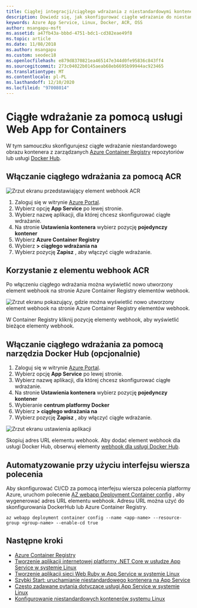 ```yaml
---
title: Ciągłej integracji/ciągłego wdrażania z niestandardowymi kontenerami systemu Linux
description: Dowiedz się, jak skonfigurować ciągłe wdrażanie do niestandardowego kontenera systemu Linux w Azure App Service. Ciągłe wdrażanie jest obsługiwane w przypadku usługi Docker Hub i ACR.
keywords: Azure App Service, Linux, Docker, ACR, OSS
author: msangapu-msft
ms.assetid: a47fb43a-bbbd-4751-bdc1-cd382eae49f8
ms.topic: article
ms.date: 11/08/2018
ms.author: msangapu
ms.custom: seodec18
ms.openlocfilehash: e879d8370821ea465147e344d0fe95836c843ff4
ms.sourcegitcommit: 273c04022b0145aeab68eb6695b99944ac923465
ms.translationtype: MT
ms.contentlocale: pl-PL
ms.lasthandoff: 12/10/2020
ms.locfileid: "97008014"
---
```

# <a name="continuous-deployment-with-web-app-for-containers"></a>Ciągłe wdrażanie za pomocą usługi Web App for Containers

W tym samouczku skonfigurujesz ciągłe wdrażanie niestandardowego obrazu kontenera z zarządzanych [Azure Container Registry](https://azure.microsoft.com/services/container-registry/) repozytoriów lub usługi [Docker Hub](https://hub.docker.com).

## <a name="enable-continuous-deployment-with-acr"></a>Włączanie ciągłego wdrażania za pomocą ACR

![Zrzut ekranu przedstawiający element webhook ACR](./media/deploy-ci-cd-custom-container/ci-cd-acr-02.png)

1. Zaloguj się w witrynie [Azure Portal](https://portal.azure.com).
2. Wybierz opcję **App Service** po lewej stronie.
3. Wybierz nazwę aplikacji, dla której chcesz skonfigurować ciągłe wdrażanie.
4. Na stronie **Ustawienia kontenera** wybierz pozycję **pojedynczy kontener**
5. Wybierz **Azure Container Registry**
6. Wybierz **> ciągłego wdrażania na**
7. Wybierz pozycję **Zapisz** , aby włączyć ciągłe wdrażanie.

## <a name="use-the-acr-webhook"></a>Korzystanie z elementu webhook ACR

Po włączeniu ciągłego wdrażania można wyświetlić nowo utworzony element webhook na stronie Azure Container Registry elementów webhook.

![Zrzut ekranu pokazujący, gdzie można wyświetlić nowo utworzony element webhook na stronie Azure Container Registry elementów webhook.](./media/deploy-ci-cd-custom-container/ci-cd-acr-03.png)

W Container Registry kliknij pozycję elementy webhook, aby wyświetlić bieżące elementy webhook.

## <a name="enable-continuous-deployment-with-docker-hub-optional"></a>Włączanie ciągłego wdrażania za pomocą narzędzia Docker Hub (opcjonalnie)

1. Zaloguj się w witrynie [Azure Portal](https://portal.azure.com).
2. Wybierz opcję **App Service** po lewej stronie.
3. Wybierz nazwę aplikacji, dla której chcesz skonfigurować ciągłe wdrażanie.
4. Na stronie **Ustawienia kontenera** wybierz pozycję **pojedynczy kontener**
5. Wybieranie **centrum platformy Docker**
6. Wybierz **> ciągłego wdrażania na**
7. Wybierz pozycję **Zapisz** , aby włączyć ciągłe wdrażanie.

![Zrzut ekranu ustawienia aplikacji](./media/deploy-ci-cd-custom-container/ci-cd-docker-02.png)

Skopiuj adres URL elementu webhook. Aby dodać element webhook dla usługi Docker Hub, obserwuj elementy <a href="https://docs.docker.com/docker-hub/webhooks/" target="_blank">webhook dla usługi Docker Hub</a>.

## <a name="automate-with-cli"></a>Automatyzowanie przy użyciu interfejsu wiersza polecenia

Aby skonfigurować CI/CD za pomocą interfejsu wiersza polecenia platformy Azure, uruchom polecenie [AZ webapp Deployment Container config](/cli/azure/webapp/deployment/container#az-webapp-deployment-container-config) , aby wygenerować adres URL elementu webhook. Adresu URL można użyć do skonfigurowania DockerHub lub Azure Container Registry.

```azurecli-interactive
az webapp deployment container config --name <app-name> --resource-group <group-name> --enable-cd true
```

## <a name="next-steps"></a>Następne kroki

* [Azure Container Registry](https://azure.microsoft.com/services/container-registry/)
* [Tworzenie aplikacji internetowej platformy .NET Core w usłudze App Service w systemie Linux](quickstart-dotnetcore.md?pivots=platform-linux)
* [Tworzenie aplikacji sieci Web Ruby w App Service w systemie Linux](quickstart-ruby.md)
* [Szybki Start: uruchamianie niestandardowego kontenera na App Service](quickstart-custom-container.md?pivots=container-linux)
* [Często zadawane pytania dotyczące usługi App Service w systemie Linux](faq-app-service-linux.md)
* [Konfigurowanie niestandardowych kontenerów systemu Linux](configure-custom-container.md)
